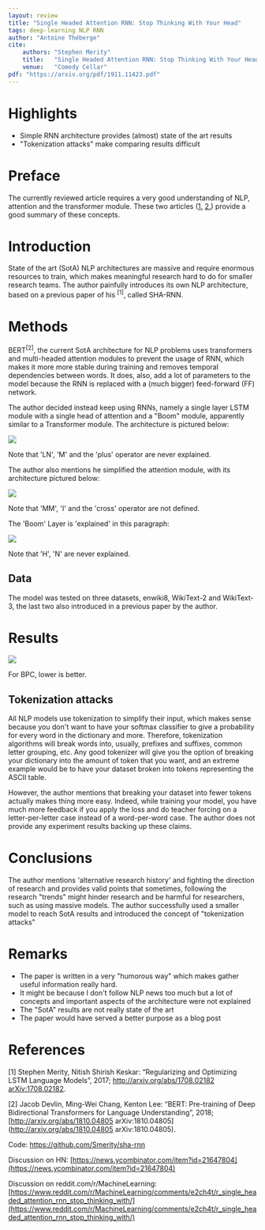 ```yaml
---
layout: review
title: "Single Headed Attention RNN: Stop Thinking With Your Head"
tags: deep-learning NLP RNN
author: "Antoine Théberge"
cite:
    authors: "Stephen Merity"
    title:   "Single Headed Attention RNN: Stop Thinking With Your Head"
    venue:   "Comedy Cellar"
pdf: "https://arxiv.org/pdf/1911.11423.pdf"
---
```



# Highlights

- Simple RNN architecture provides (almost) state of the art results
- "Tokenization attacks" make comparing results difficult

# Preface

The currently reviewed article requires a very good understanding of NLP, attention and the transformer module. These two articles ([1.](https://jalammar.github.io/visualizing-neural-machine-translation-mechanics-of-seq2seq-models-with-attention/) [2.](http://jalammar.github.io/illustrated-transformer/)) provide a good summary of these concepts.

# Introduction

State of the art (SotA) NLP architectures are massive and require enormous resources to train, which makes meaningful research hard to do for smaller research teams. The author painfully introduces its own NLP architecture, based on a previous paper of his <sup>[1]</sup>, called SHA-RNN.

# Methods

BERT<sup>[2]</sup>, the current SotA architecture for NLP problems uses transformers and multi-headed attention modules to prevent the usage of RNN, which makes it more more stable during training and removes temporal dependencies between words. It does, also, add a lot of parameters to the model because the RNN is replaced with a (much bigger) feed-forward (FF) network.

The author decided instead keep using RNNs, namely a single layer LSTM module with a single head of attention and a "Boom" module, apparently similar to a Transformer module. The architecture is pictured below:

![](/article/images/sha-rnn/fig1.jpeg)

Note that 'LN', 'M' and the 'plus' operator are never explained.

The author also mentions he simplified the attention module, with its architecture pictured below:

![](/article/images/sha-rnn/fig2.jpeg)

Note that 'MM', 'I' and the 'cross'  operator are not defined.

The 'Boom' Layer is 'explained' in this paragraph:

![](/article/images/sha-rnn/fig3.jpeg)

Note that 'H', 'N' are never explained.

## Data

The model was tested on three datasets, enwiki8, WikiText-2 and WikiText-3, the last two also introduced in a previous paper by the author.

# Results

![](/article/images/sha-rnn/fig4.jpeg)

For BPC, lower is better.

## Tokenization attacks

All NLP models use tokenization to simplify their input, which makes sense because you don't want to have your softmax classifier to give a probability for every word in the dictionary and more. Therefore, tokenization algorithms will break words into, usually, prefixes and suffixes, common letter grouping, etc. Any good tokenizer will give you the option of breaking your dictionary into the amount of token that you want, and an extreme example would be to have your dataset broken into tokens representing the ASCII table.

However, the author mentions that breaking your dataset into fewer tokens actually makes thing more easy. Indeed, while training your model, you have much more feedback if you apply the loss and do teacher forcing on a letter-per-letter case instead of a word-per-word case. The author does not provide any experiment results backing up these claims.


# Conclusions

The author mentions 'alternative research history' and fighting the direction of research and provides valid points that sometimes, following the research "trends" might hinder research and be harmful for researchers, such as using massive models. The author successfully used a smaller model to reach SotA results and introduced the concept of "tokenization attacks"

# Remarks

- The paper is written in a very "humorous way" which makes gather useful information really hard.
- It might be because I don't follow NLP news too much but a lot of concepts and important aspects of the architecture were not explained
- The "SotA" results are not really state of the art
- The paper would have served a better purpose as a blog post

# References

[1] Stephen Merity, Nitish Shirish Keskar: “Regularizing and Optimizing LSTM Language Models”, 2017; [http://arxiv.org/abs/1708.02182 arXiv:1708.02182](https://arxiv.org/pdf/1708.02182.pdf).

[2] Jacob Devlin, Ming-Wei Chang, Kenton Lee: “BERT: Pre-training of Deep Bidirectional Transformers for Language Understanding”, 2018; [http://arxiv.org/abs/1810.04805 arXiv:1810.04805](http://arxiv.org/abs/1810.04805 arXiv:1810.04805).

Code: https://github.com/Smerity/sha-rnn

Discussion on HN: [https://news.ycombinator.com/item?id=21647804](https://news.ycombinator.com/item?id=21647804)

Discussion on reddit.com/r/MachineLearning: [https://www.reddit.com/r/MachineLearning/comments/e2ch4t/r_single_headed_attention_rnn_stop_thinking_with/](https://www.reddit.com/r/MachineLearning/comments/e2ch4t/r_single_headed_attention_rnn_stop_thinking_with/)
